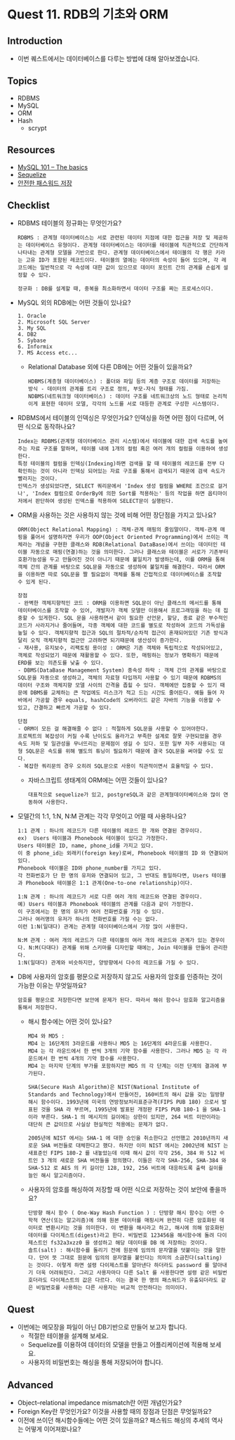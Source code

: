 # Quest 11. RDB의 기초와 ORM

## Introduction

- 이번 퀘스트에서는 데이터베이스를 다루는 방법에 대해 알아보겠습니다.

## Topics

- RDBMS
- MySQL
- ORM
- Hash
  - scrypt

## Resources

- [MySQL 101 – The basics](https://www.globo.tech/learning-center/mysql-101-basics/)
- [Sequelize](https://sequelize.org/)
- [안전한 패스워드 저장](https://d2.naver.com/helloworld/318732)

## Checklist

- RDBMS 테이블의 정규화는 무엇인가요?

  ```
  RDBMS : 관계형 데이터베이스는 서로 관련된 데이터 지점에 대한 접근을 저장 및 제공하는 데이터베이스 유형이다. 관계형 데이터베이스는 데이터를 테이블에 직관적으로 간단하게 나타내는 관계형 모델을 기반으로 한다. 관계형 데이터베이스에서 테이블의 각 행은 키라는 고유 ID가 포함된 레코드이다. 테이블의 열에는 데이터의 속성이 들어 있으며, 각 레코드에는 일반적으로 각 속성에 대한 값이 있으므로 데이터 포인트 간의 관계를 손쉽게 설정할 수 있다.

  정규화 : DB를 설계할 때, 중복을 최소화하면서 데이터 구조를 짜는 프로세스이다.
  ```

- MySQL 외의 RDB에는 어떤 것들이 있나요?
  ```
  1. Oracle
  2. Microsoft SQL Server
  3. My SQL
  4. DB2
  5. Sybase
  6. Informix
  7. MS Access etc...
  ```
  - Relational Database 외에 다른 DB에는 어떤 것들이 있을까요?
    ```
    HDBMS(계층형 데이터베이스) : 폴더와 파일 등의 계층 구조로 데이터를 저장하는 방식 - 데이터의 관계를 트리 구조로 정의, 부모-자식 형태를 가짐.
    NDBMS(네트워크형 데이터베이스) : 데이터 구조를 네트워크상의 노드 형태로 논리적이게 표현한 데이터 모델, 각각의 노드를 서로 대등한 관계로 구성한 시스템이다.
    ```
- RDBMS에서 테이블의 인덱싱은 무엇인가요? 인덱싱을 하면 어떤 점이 다르며, 어떤 식으로 동작하나요?
  ```
  Index는 RDBMS(관계형 데이터베이스 관리 시스템)에서 테이블에 대한 검색 속도를 높여주는 자료 구조를 말하며, 테이블 내에 1개의 컬럼 혹은 여러 개의 컬럼을 이용하여 생성한다.
  특정 테이블의 컬럼을 인덱싱(Indexing)하면 검색을 할 때 테이블의 레코드를 전부 다 확인하는 것이 아니라 인덱싱 되어있는 자료 구조를 통해서 검색되기 때문에 검색 속도가 빨라지는 것이다.
  인덱스가 생성되었다면, SELECT 쿼리문에서 'Index 생성 컬럼을 WHERE 조건으로 걸거나', 'Index 컬럼으로 OrderBy에 의한 Sort를 적용하는' 등의 작업을 하면 옵티마이저에서 판단하여 생성된 인덱스를 적용하여 SELECT문이 실행된다.
  ```
- ORM을 사용하는 것은 사용하지 않는 것에 비해 어떤 장단점을 가지고 있나요?

  ```
  ORM(Object Relational Mapping) : 객체-관계 매핑의 줄임말이다. 객체-관계 매핑을 풀어서 설명하자면 우리가 OOP(Object Oriented Programming)에서 쓰이는 객체라는 개념을 구현한 클래스와 RDB(Relational DataBase)에서 쓰이는 데이터인 테이블 자동으로 매핑(연결)하는 것을 의미한다. 그러나 클래스와 테이블은 서로가 기존부터 호환가능성을 두고 만들어진 것이 아니기 때문에 불일치가 발생하는데, 이를 ORM을 통해 객체 간의 관계를 바탕으로 SQL문을 자동으로 생성하여 불일치를 해결한다. 따라서 ORM을 이용하면 따로 SQL문을 짤 필요없이 객체를 통해 간접적으로 데이터베이스를 조작할 수 있게 된다.

  장점
  - 완벽한 객체지향적인 코드 : ORM을 이용하면 SQL문이 아닌 클래스의 메서드를 통해 데이터베이스를 조작할 수 있어, 개발자가 객체 모델만 이용해서 프로그래밍을 하는 데 집중할 수 있게한다. SQL 문을 사용하면서 같이 필요한 선언문, 할당, 종료 같은 부수적인 코드가 사라지거나 줄어들며, 각종 객체에 대한 코드를 별도로 작성하여 코드의 가독성을 높일 수 있다. 객체지향적 접근과 SQL의 절차적/순차적 접근이 혼재되어있던 기존 방식과 달리 오직 객체지향적 접근만 고려하면 되기때문에 생산성이 증가한다.
  - 재사용, 유지보수, 리팩토링 용이성 : ORM은 기존 객체와 독립적으로 작성되어있고, 객체로 작성되었기 때문에 재활용할 수 있다. 또한, 매핑하는 정보가 명확하기 때문에 ERD를 보는 의존도를 낮출 수 있다.
  - DBMS(DataBase Management System) 종속성 하락 : 객체 간의 관계를 바탕으로 SQL문을 자동으로 생성하고, 객체의 자료형 타입까지 사용할 수 있기 때문에 RDBMS의 데이터 구조와 객체지향 모델 사이의 간격을 좁힐 수 있다. 객체에만 집중할 수 있기 때문에 DBMS를 교체하는 큰 작업에도 리스크가 적고 드는 시간도 줄어든다. 예들 들어 자바에서 가공할 경우 equals, hashCode의 오버라이드 같은 자바의 기능을 이용할 수 있고, 간결하고 빠르게 가공할 수 있다.

  단점
  - ORM이 모든 걸 해결해줄 수 없다 : 적절하게 SQL문을 사용할 수 있어야한다.
  프로젝트의 복잡성이 커질 수록 난이도도 올라가고 부족한 설계로 잘못 구현되었을 경우 속도 저하 및 일관성을 무너뜨리는 문제점이 생길 수 있다. 또한 일부 자주 사용되는 대형 SQL문은 속도를 위해 별도의 튜닝이 필요하기 때문에 결국 SQL문을 써야할 수도 있다.
  - 복잡한 쿼리문의 경우 오히려 SQL문으로 사용이 직관적이면서 효율적일 수 있다.
  ```

  - 자바스크립트 생태계의 ORM에는 어떤 것들이 있나요?
    ```
    대표적으로 sequelize가 있고, postgreSQL과 같은 관계형데이터베이스와 많이 연동하여 사용한다.
    ```

- 모델간의 1:1, 1:N, N:M 관계는 각각 무엇이고 어떨 때 사용하나요?

  ```
  1:1 관계 : 하나의 레코드가 다른 테이블의 레코드 한 개와 연결된 경우이다.
  ex)  Users 테이블과 Phonebook 테이블이 있다고 가정한다.
  Users 테이블은 ID, name, phone_id를 가지고 있다.
  이 중 phone_id는 외래키(foreign key)로써, Phonebook 테이블의 ID 와 연결되어 있다.
  Phonebook 테이블은 ID와 phone_number를 가지고 있다.
  각 전화번호가 단 한 명의 유저와 연결되어 있고, 그 반대도 동일하다면, Users 테이블과 Phonebook 테이블은 1:1 관계(One-to-one relationship)이다.

  1:N 관계 : 하나의 레코드가 서로 다른 여러 개의 레코드와 연결된 경우이다.
  예) Users 테이블과 Phonebook 테이블의 관계를 다음과 같이 가정한다.
  이 구조에서는 한 명의 유저가 여러 전화번호를 가질 수 있다.
  그러나 여러명의 유저가 하나의 전화번호를 가질 수는 없다.
  이런 1:N(일대다) 관계는 관계형 데이터베이스에서 가장 많이 사용한다.

  N:M 관계 : 여러 개의 레코드가 다른 테이블의 여러 개의 레코드와 관계가 있는 경우이다. N:M(다대다) 관계를 위해 스키마를 디자인할 때에는, Join 테이블을 만들어 관리한다.
  1:N(일대다) 관계와 비슷하지만, 양방향에서 다수의 레코드를 가질 수 있다.
  ```

- DB에 사용자의 암호를 평문으로 저장하지 않고도 사용자의 암호를 인증하는 것이 가능한 이유는 무엇일까요?

  ```
  암호를 평문으로 저장한다면 보안에 문제가 된다. 따라서 해쉬 함수나 암호화 알고리즘을 통해서 저장한다.
  ```

  - 해시 함수에는 어떤 것이 있나요?

    ```
    MD4 와 MD5 :
    MD4 는 16단계의 3라운드를 사용하나 MD5 는 16단계의 4라운드를 사용한다.
    MD4 는 각 라운드에서 한 번씩 3개의 기약 함수를 사용한다. 그러나 MD5 는 각 라운드에서 한 번씩 4개의 기약 함수를 사용한다.
    MD4 는 마지막 단계의 부가를 포함하지만 MD5 의 각 단계는 이전 단계의 결과에 부가된다.

    SHA(Secure Hash Algorithm)은 NIST(National Institute of Standards and Technology)에서 만들어진, 160비트의 해시 값을 갖는 일방향 해시 함수이다. 1993년에 미국의 연방정보처리표준규격(FIPS PUB 180) 으로서 발표된 것을 SHA 라 부르며, 1995년에 발표된 개정판 FIPS PUB 180-1 을 SHA-1 이라 부른다. SHA-1 의 메시지의 길이에는 상한이 있지만, 264 비트 미만이라는 대단히 큰 값이므로 사실상 현실적인 적용에는 문제가 없다.

    2005년에 NIST 에서는 SHA-1 에 대한 승인을 취소한다고 선언했고 2010년까지 새로운 SHA 버전들로 대체한다고 했다. 하지만 이미 NIST 에서는 2002년에 NIST 는 새표준인 FIPS 180-2 를 내놓았는데 이때 해시 값이 각각 256, 384 와 512 비트인 3 개의 새로운 SHA 버전들을 정의했다. 이들은 각각 SHA-256, SHA-384 와 SHA-512 로 AES 의 키 길이인 128, 192, 256 비트에 대응하도록 출력 길이를 늘인 해시 알고리즘이다.
    ```

  - 사용자의 암호를 해싱하여 저장할 때 어떤 식으로 저장하는 것이 보안에 좋을까요?
    ```
    단방향 해시 함수 ( One-Way Hash Function ) : 단방향 해시 함수는 어떤 수학적 연산(또는 알고리즘)에 의해 원본 데이터를 매핑시켜 완전히 다른 암호화된 데이터로 변환시키는 것을 의미한다. 이 변환을 해시라고 하고, 해시에 의해 암호화된 데이터를 다이제스트(digest)라고 한다. 비밀번호 123456을 해시함수에 돌려 다이제스트인 fs32a3xzz0 을 생성하고 해당 데이터를 DB 에 저장하는 것이다.
    솔트(salt) : 해시함수를 돌리기 전에 원문에 임의의 문자열을 덧붙이는 것을 말한다. 단어 뜻 그대로 원문에 임의의 문자열을 붙인다는 의미의 소금친다(salting) 는 것이다. 이렇게 하면 설령 다이제스트를 알아낸다 하더라도 password 를 알아내기 더욱 어려워진다. 그리고 사용자마다 다른 Salt 를 사용한다면 설령 같은 비밀번호더라도 다이제스트의 값은 다르다. 이는 결국 한 명의 패스워드가 유출되더라도 같은 비밀번호를 사용하는 다른 사용자는 비교적 안전하다는 의미이다.
    ```

## Quest

- 이번에는 메모장을 파일이 아닌 DB기반으로 만들어 보고자 합니다.
  - 적절한 테이블을 설계해 보세요.
  - Sequelize를 이용하여 데이터의 모델을 만들고 어플리케이션에 적용해 보세요.
  - 사용자의 비밀번호는 해싱을 통해 저장되어야 합니다.

## Advanced

- Object–relational impedance mismatch란 어떤 개념인가요?
- Foreign Key란 무엇인가요? 이것을 사용할 때의 장점과 단점은 무엇일까요?
- 이전에 쓰이던 해시함수들에는 어떤 것이 있을까요? 패스워드 해싱의 추세의 역사는 어떻게 이어져왔나요?
